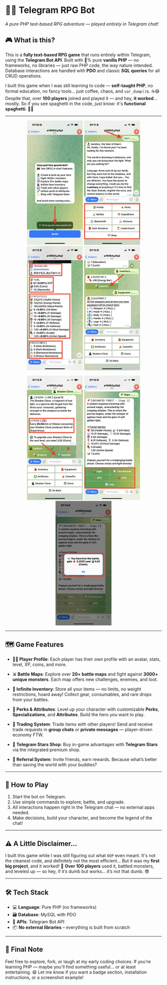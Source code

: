 # 🧙‍♂️ Telegram RPG Bot

*A pure PHP text-based RPG adventure — played entirely in Telegram chat!*

## 🎮 What is this?

This is a **fully text-based RPG game** that runs entirely within Telegram, using the **Telegram Bot API**.
Built with 💯% pure **vanilla PHP** — no frameworks, no libraries — just raw PHP code, the way nature intended.
Database interactions are handled with **PDO** and classic **SQL queries** for all CRUD operations.

I built this game when I was still learning to code — **self-taught PHP**, no formal education, no fancy tools... just coffee, chaos, and `var_dump()`s. ☕😅
Despite that, over **100 players** joined and played it — and hey, **it worked**... mostly.
So if you see spaghetti in the code, just know: it's **functional spaghetti**. 🍝🧠

---

<p align="center">
  <img src="screenshots/IMG_0254.PNG" width="180" height="400"/>
  <img src="screenshots/IMG_0256.PNG" width="180" height="400"/>
  <img src="screenshots/IMG_0257.PNG" width="180" height="400"/>
  <img src="screenshots/IMG_0258.PNG" width="180" height="400"/>
</p>

<p align="center">
  <img src="screenshots/IMG_0259.PNG" width="180" height="400"/>
  <img src="screenshots/IMG_0260.PNG" width="180" height="400"/>
  <img src="screenshots/IMG_0261.PNG" width="180" height="400"/>
</p>

---

## 🗺️ Game Features

* **🧑‍🚀 Player Profile**:
  Each player has their own profile with an avatar, stats, level, XP, coins, and more.

* **⚔️ Battle Maps**:
  Explore over **20+ battle maps** and fight against **3000+ unique monsters**.
  Each map offers new challenges, enemies, and loot.

* **🎒 Infinite Inventory**:
  Store all your items — no limits, no weight restrictions, hoard away!
  Collect gear, consumables, and rare drops from your battles.

* **🧬 Perks & Attributes**:
  Level up your character with customizable **Perks**, **Specializations**, and **Attributes**.
  Build the hero *you* want to play.

* **🔄 Trading System**:
  Trade items with other players!
  Send and receive trade requests in **group chats** or **private messages** — player-driven economy FTW.

* **🌟 Telegram Stars Shop**:
  Buy in-game advantages with **Telegram Stars** via the integrated premium shop.

* **📢 Referral System**:
  Invite friends, earn rewards.
  Because what’s better than saving the world with your buddies?

---

## 💬 How to Play

1. Start the bot on Telegram.
2. Use simple commands to explore, battle, and upgrade.
3. All interactions happen right in the Telegram chat — no external apps needed.
4. Make decisions, build your character, and become the legend of the chat!

---

## ⚠️ A Little Disclaimer...

I built this game while I was still figuring out what `OOP` even meant.
It's not the cleanest code, and definitely not the most efficient...
But it was my **first big project**, and it worked! 🎉
**Over 100 players** used it, battled monsters, and leveled up — so hey, if it’s dumb but works... it’s not that dumb. 😎

---

## 🛠️ Tech Stack

* 💻 **Language**: Pure PHP (no frameworks)
* 🗃️ **Database**: MySQL with PDO
* 🧩 **APIs**: Telegram Bot API
* 📦 **No external libraries** – everything is built from scratch

---

## 📌 Final Note

Feel free to explore, fork, or laugh at my early coding choices.
If you're learning PHP — maybe you'll find something useful... or at least entertaining. 😄
Let me know if you want a badge section, installation instructions, or a screenshot example!
